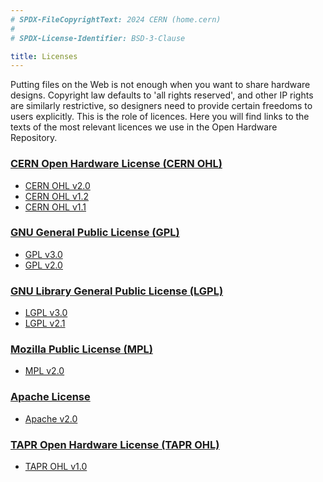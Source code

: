 ```yaml
---
# SPDX-FileCopyrightText: 2024 CERN (home.cern)
#
# SPDX-License-Identifier: BSD-3-Clause

title: Licenses
---
```


Putting files on the Web is not enough when you want to share hardware designs.
Copyright law defaults to 'all rights reserved', and other IP rights are
similarly restrictive, so designers need to provide certain freedoms to users
explicitly. This is the role of licences. Here you will find links to the texts
of the most relevant licences we use in the Open Hardware Repository.

### [CERN Open Hardware License (CERN OHL)](https://ohwr.org/project/cernohl/wikis)

* [CERN OHL v2.0](https://ohwr.org/project/cernohl/wikis/Documents/CERN-OHL-version-2)
* [CERN OHL v1.2](cern-ohl-v1.2)
* [CERN OHL v1.1](cern-ohl-v1.1)

### [GNU General Public License (GPL)](http://www.gnu.org/copyleft/gpl.html)

* [GPL v3.0](http://www.gnu.org/licenses/gpl-3.0.html)
* [GPL v2.0](http://www.gnu.org/licenses/gpl-2.0.html)

### [GNU Library General Public License (LGPL)](http://www.gnu.org/licenses/lgpl.html)

* [LGPL v3.0](http://www.gnu.org/licenses/lgpl-3.0.html)
* [LGPL v2.1](http://www.gnu.org/licenses/lgpl-2.1.html)

### [Mozilla Public License (MPL)](https://www.mozilla.org/en-US/MPL/)

* [MPL v2.0](https://www.mozilla.org/en-US/MPL/2.0/)

### [Apache License](https://www.apache.org/licenses/)

* [Apache v2.0](https://www.apache.org/licenses/LICENSE-2.0)

### [TAPR Open Hardware License (TAPR OHL)](http://www.tapr.org/OHL)

* [TAPR OHL v1.0](https://web.tapr.org/TAPR_Open_Hardware_License_v1.0.txt)
